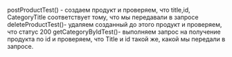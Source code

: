 postProductTest() - создаем продукт и проверяем, что title,id, CategoryTitle соответствует тому, что мы передавали в запросе
deleteProductTest()- удаляем созданный до этого продукт и проверяем, что статус 200
getCategoryByIdTest()- выполняем запрос на получение продукта по id и проверяем, что Title и id такой же, какой мы передали в запросе.
